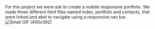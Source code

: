 For this project we were ask to create a mobile responsive portfolio. We made three different html files named index, portfolio and contacts, that were linked and abel to navigate using a responsive nav bar. ![Small GIF (400x392)](https://user-images.githubusercontent.com/62128411/79057330-3abf6280-7c15-11ea-8f1c-4c4b7a14ae62.gif)
